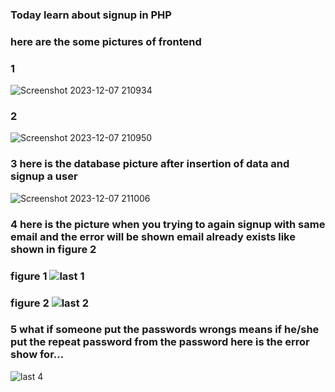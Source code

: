 ### Today learn about signup in PHP

### here are the some pictures of frontend 

### 1
![Screenshot 2023-12-07 210934](https://github.com/ZAHIDKHATTAKCS/My-All-PHP-Tasks/assets/103638880/217e41d5-94b6-42de-bc37-1ebb0ce51894)

### 2
![Screenshot 2023-12-07 210950](https://github.com/ZAHIDKHATTAKCS/My-All-PHP-Tasks/assets/103638880/5214db9c-6af9-4073-86e8-8adb43a7c814)

### 3 here is the database picture after insertion of data and signup a user
![Screenshot 2023-12-07 211006](https://github.com/ZAHIDKHATTAKCS/My-All-PHP-Tasks/assets/103638880/eb8edd99-13dd-4ea6-b658-5c764a8108cd)

### 4 here is the picture when you trying to again signup with same email and the error will be shown email already exists like shown in figure 2


### figure 1 ![last 1](https://github.com/ZAHIDKHATTAKCS/My-All-PHP-Tasks/assets/103638880/75d40390-a72a-4155-89b1-07b6b65b8d3d)

### figure 2 ![last 2](https://github.com/ZAHIDKHATTAKCS/My-All-PHP-Tasks/assets/103638880/31a72ac3-82aa-4fc5-a10b-602b40d5e813)

### 5 what if someone put the passwords wrongs means if he/she put the repeat password from the password here is the error show for...

![last 4](https://github.com/ZAHIDKHATTAKCS/My-All-PHP-Tasks/assets/103638880/4ee000e2-904e-4645-b1a9-b23c097b3edf)




